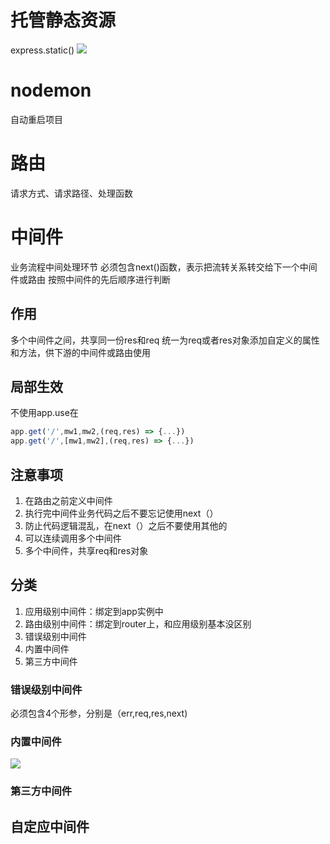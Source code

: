 # 托管静态资源
express.static()
![](https://raw.githubusercontent.com/chenruida/image/master/202208280921014.png)

# nodemon
自动重启项目
# 路由
请求方式、请求路径、处理函数

# 中间件
业务流程中间处理环节
必须包含next()函数，表示把流转关系转交给下一个中间件或路由
按照中间件的先后顺序进行判断
## 作用
多个中间件之间，共享同一份res和req
统一为req或者res对象添加自定义的属性和方法，供下游的中间件或路由使用
## 局部生效
不使用app.use在 
```js
app.get('/',mw1,mw2,(req,res) => {...})
app.get('/',[mw1,mw2],(req,res) => {...})
```
## 注意事项
1. 在路由之前定义中间件
2. 执行完中间件业务代码之后不要忘记使用next（）
3. 防止代码逻辑混乱，在next（）之后不要使用其他的
4. 可以连续调用多个中间件
5. 多个中间件，共享req和res对象
## 分类
1. 应用级别中间件：绑定到app实例中
2. 路由级别中间件：绑定到router上，和应用级别基本没区别
3. 错误级别中间件
4. 内置中间件
5. 第三方中间件
### 错误级别中间件
必须包含4个形参，分别是（err,req,res,next)
### 内置中间件
![](https://raw.githubusercontent.com/chenruida/image/master/202208281635420.png)
### 第三方中间件
## 自定应中间件


